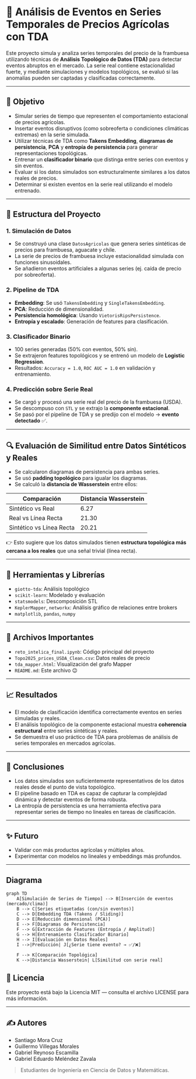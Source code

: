 # 🌱 Análisis de Eventos en Series Temporales de Precios Agrícolas con TDA

Este proyecto simula y analiza series temporales del precio de la frambuesa utilizando técnicas de **Análisis Topológico de Datos (TDA)** para detectar eventos abruptos en el mercado. La serie real contiene estacionalidad fuerte, y mediante simulaciones y modelos topológicos, se evaluó si las anomalías pueden ser captadas y clasificadas correctamente.

---

## 📌 Objetivo

- Simular series de tiempo que representen el comportamiento estacional de precios agrícolas.
- Insertar eventos disruptivos (como sobreoferta o condiciones climáticas extremas) en la serie simulada.
- Utilizar técnicas de TDA como **Takens Embedding**, **diagramas de persistencia**, **PCA** y **entropía de persistencia** para generar representaciones topológicas.
- Entrenar un **clasificador binario** que distinga entre series con eventos y sin eventos.
- Evaluar si los datos simulados son estructuralmente similares a los datos reales de precios.
- Determinar si existen eventos en la serie real utilizando el modelo entrenado.

---

## 🔄 Estructura del Proyecto

### 1. **Simulación de Datos**

- Se construyó una clase `DatosAgricolas` que genera series sintéticas de precios para frambuesa, aguacate y chile.
- La serie de precios de frambuesa incluye estacionalidad simulada con funciones sinusoidales.
- Se añadieron eventos artificiales a algunas series (ej. caída de precio por sobreoferta).

### 2. **Pipeline de TDA**

- **Embedding**: Se usó `TakensEmbedding` y `SingleTakensEmbedding`.
- **PCA**: Reducción de dimensionalidad.
- **Persistencia homológica**: Usando `VietorisRipsPersistence`.
- **Entropía y escalado**: Generación de features para clasificación.
  
### 3. **Clasificador Binario**

- 100 series generadas (50% con eventos, 50% sin).
- Se extrajeron features topológicos y se entrenó un modelo de **Logistic Regression**.
- Resultados: `Accuracy = 1.0`, `ROC AUC = 1.0` en validación y entrenamiento.

### 4. **Predicción sobre Serie Real**

- Se cargó y procesó una serie real del precio de la frambuesa (USDA).
- Se descompuso con `STL` y se extrajo la **componente estacional**.
- Se pasó por el pipeline de TDA y se predijo con el modelo → **evento detectado** ✅.

---

## 🔍 Evaluación de Similitud entre Datos Sintéticos y Reales

- Se calcularon diagramas de persistencia para ambas series.
- Se usó **padding topológico** para igualar los diagramas.
- Se calculó la **distancia de Wasserstein** entre ellos:

| Comparación                       | Distancia Wasserstein |
|----------------------------------|------------------------|
| Sintético vs Real                | 6.27                   |
| Real vs Línea Recta              | 21.30                  |
| Sintético vs Línea Recta         | 20.21                  |

👉 Esto sugiere que los datos simulados tienen **estructura topológica más cercana a los reales** que una señal trivial (línea recta).

---

## 🔗 Herramientas y Librerías

- `giotto-tda`: Análisis topológico
- `scikit-learn`: Modelado y evaluación
- `statsmodels`: Descomposición STL
- `KeplerMapper`, `networkx`: Análisis gráfico de relaciones entre brokers
- `matplotlib`, `pandas`, `numpy`

---

## 📁 Archivos Importantes

- `reto_intelica_final.ipynb`: Código principal del proyecto
- `Topo2025_prices_USDA_Clean.csv`: Datos reales de precio
- `tda_mapper.html`: Visualización del grafo Mapper
- `README.md`: Este archivo 😉

---

## 📈 Resultados

- El modelo de clasificación identifica correctamente eventos en series simuladas y reales.
- El análisis topológico de la componente estacional muestra **coherencia estructural** entre series sintéticas y reales.
- Se demuestra el uso práctico de TDA para problemas de análisis de series temporales en mercados agrícolas.

---

## 🧠 Conclusiones

- Los datos simulados son suficientemente representativos de los datos reales desde el punto de vista topológico.
- El pipeline basado en TDA es capaz de capturar la complejidad dinámica y detectar eventos de forma robusta.
- La entropía de persistencia es una herramienta efectiva para representar series de tiempo no lineales en tareas de clasificación.

---

## ✨ Futuro

- Validar con más productos agrícolas y múltiples años.
- Experimentar con modelos no lineales y embeddings más profundos.
---

## Diagrama 

```
graph TD
    A[Simulación de Series de Tiempo] --> B[Inserción de eventos (mercado/clima)]
    B --> C[Series etiquetadas (con/sin eventos)]
    C --> D[Embedding TDA (Takens / Sliding)]
    D --> E[Reducción dimensional (PCA)]
    E --> F[Diagramas de Persistencia]
    F --> G[Extracción de Features (Entropía / Amplitud)]
    G --> H[Entrenamiento Clasificador Binario]
    H --> I[Evaluación en Datos Reales]
    I -->|Predicción| J[¿Serie tiene evento? → ✅/❌]

    F --> K[Comparación Topológica]
    K -->|Distancia Wasserstein| L[Similitud con serie real]

```

## 🧾 Licencia
Este proyecto está bajo la Licencia MIT — consulta el archivo LICENSE para más información.

---
## ✍️ Autores
* Santiago Mora Cruz
* Guillermo Villegas Morales
* Gabriel Reynoso Escamilla
* Gabriel Eduardo Meléndez Zavala

> Estudiantes de Ingeniería en Ciencia de Datos y Matemáticas.
